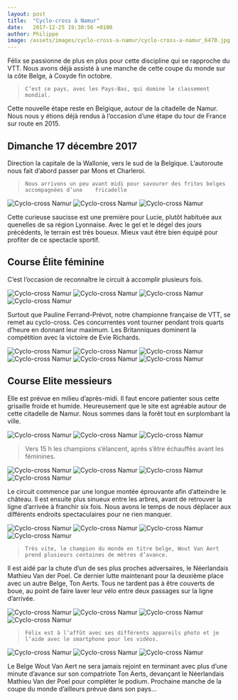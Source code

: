```yaml
---
layout: post
title:  "Cyclo-cross à Namur"
date:   2017-12-25 19:30:56 +0100
author: Philippe
image: /assets/images/cyclo-cross-a-namur/cyclo-cross-a-namur_6470.jpg
---
```

Félix se passionne de plus en plus pour cette discipline qui se rapproche du VTT.
Nous avons déjà assisté à une manche de cette coupe du monde sur la côte Belge, à Coxyde fin octobre.
>     C’est ce pays, avec les Pays-Bas, qui domine le classement mondial.
Cette nouvelle étape reste en Belgique, autour de la citadelle de Namur.
Nous nous y étions déjà rendus à l’occasion d’une étape du tour de France sur route en 2015.

## Dimanche 17 décembre 2017
Direction la capitale de la Wallonie, vers le sud de la Belgique.
L’autoroute nous fait d’abord passer par Mons et Charleroi.
>     Nous arrivons un peu avant midi pour savourer des frites belges accompagnées d’une    fricadelle
<div class="gallery-box">
  <div class="gallery">
<img src="/assets/images/cyclo-cross-a-namur/cyclo-cross-a-namur_6436.jpg" title="Repas du reporter" alt="Cyclo-cross Namur" >
<img src="/assets/images/cyclo-cross-a-namur/cyclo-cross-a-namur_6442.jpg" title="fricadelle Belge" alt="Cyclo-cross Namur" >
<img src="/assets/images/cyclo-cross-a-namur/cyclo-cross-a-namur_6461.jpg" title="Avoir la frite !" alt="Cyclo-cross Namur" >
</div>
</div>

Cette curieuse saucisse est une première pour Lucie, plutôt habituée aux quenelles de sa région Lyonnaise.
Avec le gel et le dégel des jours précédents, le terrain est très boueux.
Mieux vaut être bien équipé pour profiter de ce spectacle sportif.

## Course Élite féminine
C’est l’occasion de reconnaître le circuit à accomplir plusieurs fois.
<div class="gallery-box">
  <div class="gallery">
<img src="/assets/images/cyclo-cross-a-namur/cyclo-cross-a-namur_6447.jpg" title="Elite dames au départ" alt="Cyclo-cross Namur" >
<img src="/assets/images/cyclo-cross-a-namur/cyclo-cross-a-namur_6448.jpg" title="" alt="Cyclo-cross Namur" >
<img src="/assets/images/cyclo-cross-a-namur/cyclo-cross-a-namur_6449.jpg" title="Obligées de porter !" alt="Cyclo-cross Namur" >
<img src="/assets/images/cyclo-cross-a-namur/cyclo-cross-a-namur_6451.jpg" title="Pauline" alt="Cyclo-cross Namur" >
</div>
</div>

Surtout que Pauline Ferrand-Prévot, notre championne française de VTT, se remet au cyclo-cross.
Ces concurrentes vont tourner pendant trois quarts d’heure en donnant leur maximum.
Les Britanniques dominent la compétition avec la victoire de Evie Richards.
<div class="gallery-box">
  <div class="gallery">
<img src="/assets/images/cyclo-cross-a-namur/cyclo-cross-a-namur_6450.jpg" title="Redbull en tête ..." alt="Cyclo-cross Namur" >
<img src="/assets/images/cyclo-cross-a-namur/cyclo-cross-a-namur_6452.jpg" title="" alt="Cyclo-cross Namur" >
<img src="/assets/images/cyclo-cross-a-namur/cyclo-cross-a-namur_6482.jpg" title="" alt="Cyclo-cross Namur" >
<img src="/assets/images/cyclo-cross-a-namur/cyclo-cross-a-namur_6483.jpg" title="" alt="Cyclo-cross Namur" >
<img src="/assets/images/cyclo-cross-a-namur/cyclo-cross-a-namur_6486.jpg" title="" alt="Cyclo-cross Namur" >
<img src="/assets/images/cyclo-cross-a-namur/cyclo-cross-a-namur_6489.jpg" title="" alt="Cyclo-cross Namur" >
</div>
</div>

## Course Elite messieurs
Elle est prévue en milieu d’après-midi.
Il faut encore patienter sous cette grisaille froide et humide.
Heureusement que le site est agréable autour de cette citadelle de Namur.
Nous sommes dans la forêt tout en surplombant la ville.

<div class="gallery-box">
  <div class="gallery">
<img src="/assets/images/cyclo-cross-a-namur/cyclo-cross-a-namur_6440.jpg" title="Quelques marches pour se réchauffer !" alt="Cyclo-cross Namur" >
<img src="/assets/images/cyclo-cross-a-namur/cyclo-cross-a-namur_6441.jpg" title="" alt="Cyclo-cross Namur" >
<img src="/assets/images/cyclo-cross-a-namur/cyclo-cross-a-namur_6471.jpg" title="Namur" alt="Cyclo-cross Namur" >
</div>
</div>

> Vers 15 h les champions s’élancent, après s’être échauffés avant les féminines.

<div class="gallery-box">
  <div class="gallery">
<img src="/assets/images/cyclo-cross-a-namur/cyclo-cross-a-namur_6437.jpg" title="Montée au château" alt="Cyclo-cross Namur" >
<img src="/assets/images/cyclo-cross-a-namur/cyclo-cross-a-namur_6438.jpg" title="Autour des arbres" alt="Cyclo-cross Namur" >
<img src="/assets/images/cyclo-cross-a-namur/cyclo-cross-a-namur_6456.jpg" title="" alt="Cyclo-cross Namur" >
<img src="/assets/images/cyclo-cross-a-namur/cyclo-cross-a-namur_6485.jpg" title="Portion roulante" alt="Cyclo-cross Namur" >
</div>
</div>

Le circuit commence par une longue montée éprouvante afin d’atteindre le château.
Il est ensuite plus sinueux entre les arbres, avant de retrouver la ligne d’arrivée à franchir six fois.
Nous avons le temps de nous déplacer aux différents endroits spectaculaires pour ne rien manquer.

<div class="gallery-box">
  <div class="gallery">
<img src="/assets/images/cyclo-cross-a-namur/cyclo-cross-a-namur_6459.jpg" title="Wout Van Aert" alt="Cyclo-cross Namur" >
<img src="/assets/images/cyclo-cross-a-namur/cyclo-cross-a-namur_6470.jpg" title="" alt="Cyclo-cross Namur" >
<img src="/assets/images/cyclo-cross-a-namur/cyclo-cross-a-namur_6487.jpg" title="" alt="Cyclo-cross Namur" >
<img src="/assets/images/cyclo-cross-a-namur/cyclo-cross-a-namur_6488.jpg" title="" alt="Cyclo-cross Namur" >
</div>
</div>

>     Très vite, le champion du monde en titre belge, Wout Van Aert prend plusieurs centaines de mètres d’avance.

Il est aidé par la chute d’un de ses plus proches adversaires, le Néerlandais Mathieu Van der Poel.
Ce dernier lutte maintenant pour la deuxième place avec un autre Belge, Ton Aerts.
Tous ne tardent pas à être couverts de boue, au point de faire laver leur vélo entre deux passages sur la ligne d’arrivée.

<div class="gallery-box">
  <div class="gallery">
<img src="/assets/images/cyclo-cross-a-namur/cyclo-cross-a-namur_6446.jpg" title="Pas de pause pour le reporter ..." alt="Cyclo-cross Namur" >
<img src="/assets/images/cyclo-cross-a-namur/cyclo-cross-a-namur_6455.jpg" title="Relais " Eléphant Bleu "" alt="Cyclo-cross Namur" >
<img src="/assets/images/cyclo-cross-a-namur/cyclo-cross-a-namur_6464.jpg" title="Saut d'obstacles !" alt="Cyclo-cross Namur" >
<img src="/assets/images/cyclo-cross-a-namur/cyclo-cross-a-namur_6484.jpg" title="Wout Van Aert" alt="Cyclo-cross Namur" >
</div>
</div>

>     Félix est à l’affût avec ses différents appareils photo et je l’aide avec le smartphone pour les vidéos.

<div class="gallery-box">
  <div class="gallery">
<img src="/assets/images/cyclo-cross-a-namur/cyclo-cross-a-namur_6465.jpg" title="Devant Ton Aerts " alt="Cyclo-cross Namur" >
<img src="/assets/images/cyclo-cross-a-namur/cyclo-cross-a-namur_6468.jpg" title="" alt="Cyclo-cross Namur" >
<img src="/assets/images/cyclo-cross-a-namur/cyclo-cross-a-namur_6469.jpg" title="Wout Van Aert victorieux" alt="Cyclo-cross Namur" >
</div>
</div>

Le Belge Wout Van Aert ne sera jamais rejoint en terminant avec plus d’une minute d’avance sur son compatriote Ton Aerts, devançant le Néerlandais Mathieu Van der Poel pour compléter le podium.
Prochaine manche de la coupe du monde d’ailleurs prévue dans son pays...